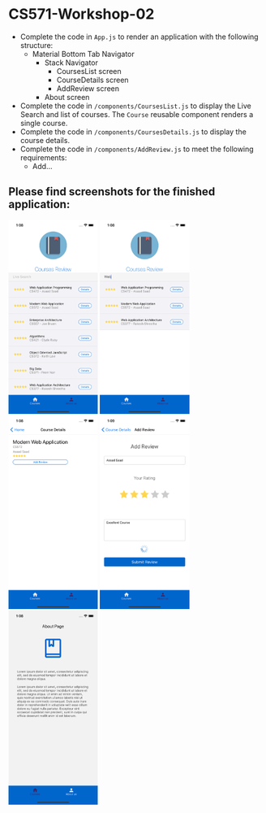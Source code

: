 # CS571-Workshop-02
* Complete the code in `App.js` to render an application with the following structure:
  * Material Bottom Tab Navigator
    * Stack Navigator
      * CoursesList screen
      * CourseDetails screen
      * AddReview screen
    * About screen
* Complete the code in `/components/CoursesList.js` to display the Live Search and list of courses. The `Course` reusable component renders a single course.
* Complete the code in `/components/CoursesDetails.js` to display the course details.
* Complete the code in `/components/AddReview.js` to meet the following requirements:
  * Add...
  
## Please find screenshots for the finished application:  

<img src="./screenshots/homepage.png" width="35%" />
<img src="./screenshots/live-search.png" width="35%" />
<img src="./screenshots/course-details.png" width="35%" />
<img src="./screenshots/add-review.png" width="35%" />
<img src="./screenshots/about.png" width="35%" />


